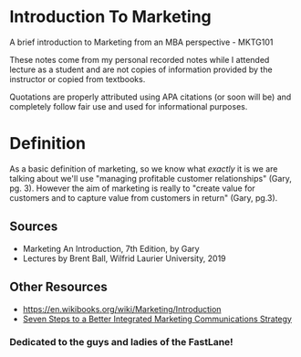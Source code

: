 # Introduction To Marketing
A brief introduction to Marketing from an MBA perspective - MKTG101

These notes come from my personal recorded notes while I attended lecture as a student and are not copies of information provided by the instructor or copied from textbooks. 

Quotations are properly attributed using APA citations (or soon will be) and completely follow fair use and used for informational purposes.

# Definition
As a basic definition of marketing, so we know what *exactly* it is we are talking about we'll use
"managing profitable customer relationships" (Gary, pg. 3). However the aim of marketing is really to "create value for customers and to capture value from customers in return" (Gary, pg.3).

## Sources
* Marketing An Introduction, 7th Edition, by Gary
* Lectures by Brent Ball, Wilfrid Laurier University, 2019

## Other Resources
* https://en.wikibooks.org/wiki/Marketing/Introduction
* <a href="https://www.forbes.com/sites/forbesagencycouncil/2017/03/16/seven-steps-to-a-better-integrated-marketing-communications-strategy/#62bb78ac7841">Seven Steps to a Better Integrated Marketing Communications Strategy</a>

### Dedicated to the guys and ladies of the FastLane!

